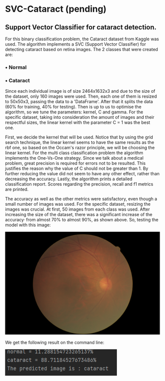 # SVC-Cataract (pending)
## Support Vector Classifier for cataract detection.

For this binary classification problem, the Cataract dataset from Kaggle was used. The algorithm implements a SVC (Support Vector Classifier) for 
detecting cataract based on retina images. The 2 classes that were created are:

### • Normal 

### • Cataract

Since each individual image is of size 2464x1632x3 and due to the size of the dataset, only 160 images were used. Then, each one of them is resized to 50x50x3,
passing the data to a 'DataFrame'. 
After that it splits the data (60% for training, 40% for testing). 
Then is up to us to optimise the algorithm, so we tune the parameters: kernel, C and gamma. 
For the specific dataset, taking into consideration the amount of images and their respectful sizes, the linear kernel with the parameter C = 1 was the best one.

First, we decide the kernel that will be used. Notice that by using the grid search technique, the linear kernel seems to have the same results as the rbf one, 
so based on the Occam's razor principle, we will be choosing the linear kernel. For the multi class classification problem the algorithm implements the One-Vs-One 
strategy. Since we talk about a medical problem, great precision is required for errors not to be resulted. This justifies the reason why the value of C should not 
be greater than 1. By further reducing the value did not seem to have any other effect, rather than decreasing the accuracy.
Lastly, the algorithm prints a detailed classification report. Scores regarding the precision, recall and f1 metrics are printed. 

The accuracy as well as the other metrics were satisfactory, even though a small number of images was used. For the specific dataset, resizing the images was 
crucial. At first, 50 images from each class was used. After increasing the size of the dataset, there was a significant increase of the accuracy· from almost 70% 
to almost 90%, as shown above. So, testing the model with this image:

![alttext](https://github.com/raf-init/SVC-Cataract/blob/main/cataract_img.png)

We get the following result on the command line:

![alttext](https://github.com/raf-init/SVC-Cataract/blob/main/cataract_res.png)
